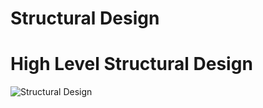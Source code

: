 # Structural Design
# High Level Structural Design

![Structural Design](https://user-images.githubusercontent.com/77672209/152676827-620f1898-09cf-426d-bb35-1ceb26f594a6.jpg)
